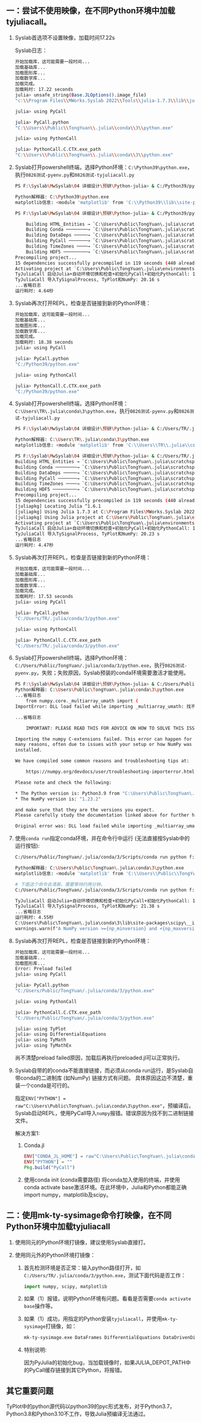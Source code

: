 
## 一：尝试不使用映像，在不同Python环境中加载tyjuliacall。

1. Syslab首选项不设置映像，加载时间17.22s

    Syslab日志：

    ```bash
    开始加载库，这可能需要一段时间...
    加载基础库...
    加载图形库...
    加载数学库...
    加载完成。
    加载耗时: 17.22 seconds
    julia> unsafe_string(Base.JLOptions().image_file)
    "c:\\Program Files\\MWorks.Syslab 2022\\Tools\\julia-1.7.3\\lib\\julia\\sys.dll"

    julia> using PyCall

    julia> PyCall.python
    "C:\\Users\\Public\\TongYuan\\.julia\\conda\\3\\python.exe"

    julia> using PythonCall

    julia> PythonCall.C.CTX.exe_path
    "C:\\Users\\Public\\TongYuan\\.julia\\conda\\3\\python.exe"
    ```

2. Syslab打开powershell终端，选择Python环境：`C:\Python39\python.exe`，执行`0826测试-pyenv.py`和`0826测试-tyjuliacall.py`

    ```bash
    PS F:\Syslab\MwSyslab\04 详细设计\预研\Python-julia> & C:/Python39/python.exe f:/Syslab/0826-test/0826测试-pyenv.py

    Python解释器: C:\Python39\python.exe
    matplotlib信息: <module 'matplotlib' from 'C:\\Python39\\lib\\site-packages\\matplotlib\\__init__.py'>

    PS F:\Syslab\MwSyslab\04 详细设计\预研\Python-julia> & C:/Python39/python.exe f:/Syslab/0826-test/0826测试-tyjuliacall.py    
    
        Building HTML_Entities → `C:\Users\Public\TongYuan\.julia\scratchspaces\44cfe95a-1eb2-52ea-b672-e2afdf69b78f\c4144ed3bc5f67f595622ad03c0e39fa6c70ccc7\build.log`    
        Building Conda ────────→ `C:\Users\Public\TongYuan\.julia\scratchspaces\44cfe95a-1eb2-52ea-b672-e2afdf69b78f\6e47d11ea2776bc5627421d59cdcc1296c058071\build.log`
        Building DataDeps ─────→ `C:\Users\Public\TongYuan\.julia\scratchspaces\44cfe95a-1eb2-52ea-b672-e2afdf69b78f\e299d8267135ef2f9c941a764006697082c1e7e8\build.log`
        Building PyCall ───────→ `C:\Users\Public\TongYuan\.julia\scratchspaces\44cfe95a-1eb2-52ea-b672-e2afdf69b78f\1fc929f47d7c151c839c5fc1375929766fb8edcc\build.log` 
        Building TimeZones ────→ `C:\Users\Public\TongYuan\.julia\scratchspaces\44cfe95a-1eb2-52ea-b672-e2afdf69b78f\d634a3641062c040fc8a7e2a3ea17661cc159688\build.log`
        Building HDF5 ─────────→ `C:\Users\Public\TongYuan\.julia\scratchspaces\44cfe95a-1eb2-52ea-b672-e2afdf69b78f\9ffc57b9bb643bf3fce34f3daf9ff506ed2d8b7a\build.log`
    Precompiling project...
    15 dependencies successfully precompiled in 119 seconds (440 already precompiled)
    Activating project at `C:\Users\Public\TongYuan\.julia\environments\v1.7`
    TyJuliaCall 启动Julia+自动环境切换和检查+初始化PyCall+初始化PythonCall: 132.56 s
    TyJuliaCall 导入TySignalProcess, TyPlot和NumPy: 20.16 s
    ...省略日志
    运行耗时: 4.64秒
    ```

3. Syslab再次打开REPL，检查是否链接到新的Python环境：

    ```bash
    开始加载库，这可能需要一段时间...
    加载基础库...
    加载图形库...
    加载数学库...
    加载完成。
    加载耗时: 18.38 seconds
    julia> using PyCall

    julia> PyCall.python
    "C:/Python39/python.exe"

    julia> using PythonCall

    julia> PythonCall.C.CTX.exe_path
    "C:/Python39/python.exe"
    ```

4. Syslab打开powershell终端，选择Python环境：`C:\Users\TR\.julia\conda\3\python.exe`，执行`0826测试-pyenv.py`和`0826测试-tyjuliacall.py`

    ```bash
    PS F:\Syslab\MwSyslab\04 详细设计\预研\Python-julia> & C:/Users/TR/.julia/conda/3/python.exe f:/Syslab/0826-test/0826测试-pyenv.py

    Python解释器: C:\Users\TR\.julia\conda\3\python.exe
    matplotlib信息: <module 'matplotlib' from 'C:\\Users\\TR\\.julia\\conda\\3\\lib\\site-packages\\matplotlib\\__init__.py'>

    PS F:\Syslab\MwSyslab\04 详细设计\预研\Python-julia> & C:/Users/TR/.julia/conda/3/python.exe f:/Syslab/0826-test/0826测试-tyjuliacall.py
    Building HTML_Entities → `C:\Users\Public\TongYuan\.julia\scratchspaces\44cfe95a-1eb2-52ea-b672-e2afdf69b78f\c4144ed3bc5f67f595622ad03c0e39fa6c70ccc7\build.log`
    Building Conda ────────→ `C:\Users\Public\TongYuan\.julia\scratchspaces\44cfe95a-1eb2-52ea-b672-e2afdf69b78f\6e47d11ea2776bc5627421d59cdcc1296c058071\build.log`
    Building DataDeps ─────→ `C:\Users\Public\TongYuan\.julia\scratchspaces\44cfe95a-1eb2-52ea-b672-e2afdf69b78f\e299d8267135ef2f9c941a764006697082c1e7e8\build.log`
    Building PyCall ───────→ `C:\Users\Public\TongYuan\.julia\scratchspaces\44cfe95a-1eb2-52ea-b672-e2afdf69b78f\1fc929f47d7c151c839c5fc1375929766fb8edcc\build.log`
    Building TimeZones ────→ `C:\Users\Public\TongYuan\.julia\scratchspaces\44cfe95a-1eb2-52ea-b672-e2afdf69b78f\d634a3641062c040fc8a7e2a3ea17661cc159688\build.log`
    Building HDF5 ─────────→ `C:\Users\Public\TongYuan\.julia\scratchspaces\44cfe95a-1eb2-52ea-b672-e2afdf69b78f\9ffc57b9bb643bf3fce34f3daf9ff506ed2d8b7a\build.log`
    Precompiling project...
    15 dependencies successfully precompiled in 119 seconds (440 already precompiled)
    [juliapkg] Locating Julia ^1.6.1
    [juliapkg] Using Julia 1.7.3 at C:\Program Files\MWorks.Syslab 2022\Tools\julia-1.7.3\bin\julia.EXE
    [juliapkg] Using Julia project at C:\Users\Public\TongYuan\.julia\environments\pyjuliapkg
    Activating project at `C:\Users\Public\TongYuan\.julia\environments\v1.7`
    TyJuliaCall 启动Julia+自动环境切换和检查+初始化PyCall+初始化PythonCall: 133.55 s
    TyJuliaCall 导入TySignalProcess, TyPlot和NumPy: 20.23 s
    ...省略日志
    运行耗时: 4.47秒
    ```

5. Syslab再次打开REPL，检查是否链接到新的Python环境：

    ```bash
    开始加载库，这可能需要一段时间...
    加载基础库...
    加载图形库...
    加载数学库...
    加载完成。
    加载耗时: 17.53 seconds
    julia> using PyCall

    julia> PyCall.python
    "C:/Users/TR/.julia/conda/3/python.exe"

    julia> using PythonCall

    julia> PythonCall.C.CTX.exe_path
    "C:/Users/TR/.julia/conda/3/python.exe"
    ```

6. Syslab打开powershell终端，选择Python环境：`C:/Users/Public/TongYuan/.julia/conda/3/python.exe`，执行`0826测试-pyenv.py`，失败；失败原因，Syslab预装的conda环境需要激活才能使用。

    ```bash
    PS F:\Syslab\MwSyslab\04 详细设计\预研\Python-julia> & C:/Users/Public/TongYuan/.julia/conda/3/python.exe f:/Syslab/0826-test/0826测试-pyenv.py
    Python解释器: C:\Users\Public\TongYuan\.julia\conda\3\python.exe
    ...省略日志
        from numpy.core._multiarray_umath import (
    ImportError: DLL load failed while importing _multiarray_umath: 找不到指定的模块。

    ...省略日志

        IMPORTANT: PLEASE READ THIS FOR ADVICE ON HOW TO SOLVE THIS ISSUE!

    Importing the numpy C-extensions failed. This error can happen for
    many reasons, often due to issues with your setup or how NumPy was
    installed.

    We have compiled some common reasons and troubleshooting tips at:

        https://numpy.org/devdocs/user/troubleshooting-importerror.html

    Please note and check the following:

    * The Python version is: Python3.9 from "C:\Users\Public\TongYuan\.julia\conda\3\python.exe"
    * The NumPy version is: "1.23.2"

    and make sure that they are the versions you expect.
    Please carefully study the documentation linked above for further help.

    Original error was: DLL load failed while importing _multiarray_umath: 找不到指定的模块。
    ```

7. 使用`conda run`指定conda环境，并在命令行中运行 (无法直接按Syslab中的运行按钮):

    ```bash
    C:/Users/Public/TongYuan/.julia/conda/3/Scripts/conda run python f:/Syslab/0826-test/0826测试-pyenv.py

    Python解释器: C:\Users\Public\TongYuan\.julia\conda\3\python.exe
    matplotlib信息: <module 'matplotlib' from 'C:\\Users\\Public\\TongYuan\\.julia\\conda\\3\\lib\\site-packages\\matplotlib\\__init__.py'>
    
    # 下面这个命令会清屏。需要等待约两分钟。
    C:/Users/Public/TongYuan/.julia/conda/3/Scripts/conda run python f:/Syslab/0826-test/0826测试-tyjuliacall.py

    TyJuliaCall 启动Julia+自动环境切换和检查+初始化PyCall+初始化PythonCall: 130.30 s
    TyJuliaCall 导入TySignalProcess, TyPlot和NumPy: 21.38 s
    ...省略日志
    运行耗时: 4.55秒
    C:\Users\Public\TongYuan\.julia\conda\3\lib\site-packages\scipy\__init__.py:146: UserWarning: A NumPy version >=1.16.5 and <1.23.0 is required for this version of SciPy (detected version 1.23.2
    warnings.warn(f"A NumPy version >={np_minversion} and <{np_maxversion}"
    ```

8. Syslab再次打开REPL，检查是否链接到新的Python环境：

    ```bash
    开始加载库，这可能需要一段时间...
    加载基础库...
    加载图形库...
    Error: Preload failed
    julia> using PyCall

    julia> PyCall.python
    "C:/Users/Public/TongYuan/.julia/conda/3/python.exe"

    julia> using PythonCall

    julia> PythonCall.C.CTX.exe_path
    "C:/Users/Public/TongYuan/.julia/conda/3/python.exe"
    
    julia> using TyPlot
    julia> using DifferentialEquations
    julia> using TyMath
    julia> using TyMathEx
    ```

    尚不清楚preload failed原因，加载后再执行preloaded.jl可以正常执行。

9. Syslab自带的的conda不能直接链接，而必须从conda run运行，是Syslab自带conda的二进制库 (如NumPy) 链接方式有问题。
    具体原因这边不清楚，重装一个conda是可行的。

    指定`ENV["PYTHON"] = raw"C:\Users\Public\TongYuan\.julia\conda\3\python.exe"`，预编译后，Syslab启动REPL，使用PyCall导入`numpy`报错。错误原因为找不到二进制链接文件。

    解决方案1:

    1. Conda.jl
    
        ```julia
        ENV["CONDA_JL_HOME"] = raw"C:\Users\Public\TongYuan\.julia\conda\3"
        ENV["PYTHON"] = ""
        Pkg.build("PyCall")
        ```
    
    2. 使用conda init (conda需要路径) 将conda加入使用的终端，并使用conda activate base激活环境。在此环境中，Julia和Python都能正确import numpy，matplotlib及scipy。
    
## 二：使用mk-ty-sysimage命令打映像，在不同Python环境中加载tyjuliacall

1. 使用同元的Python环境打镜像，建议使用Syslab直接打。

2. 使用同元外的Python环境打镜像：
    1. 首先检测环境是否正常：输入python路径打开，如`C:/Users/TR/.julia/conda/3/python.exe`，测试下面代码是否工作：
    
        ```python
        import numpy, scipy, matplotlib
        ```
    
    2. 如果（1）报错，说明Python环境有问题。看看是否需要`conda activate base`操作等。

    3. 如果（1）成功，用指定的Python安装`tyjuliacall`，并使用`mk-ty-sysimage`打镜像，如：

        ```bash
        mk-ty-sysimage.exe DataFrames DifferentialEquations DataDrivenDiffEq ControlSystems SignalAnalysis CategoricalArrays Colors Conda PyCall TimeZones PythonCall FileIO ImageIO ImageMagick Images TiffImages HDF5 CSV XLSX MAT OhMyREPL --out "TR-conda-from-julia.dll" --python "C:/Users/TR/.julia/conda/3/python.exe"
        ```

    4. 特别说明:

        因为PyJulia的初始化bug，当加载镜像时，如果JULIA_DEPOT_PATH中的PyCall缓存链接到其它Python，将报错。

## 其它**重要**问题

TyPlot中的python源代码以python39的pyc形式发布，对于Python3.7，Python3.8和Python3.10不工作，导致Julia预编译无法通过。
